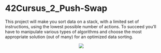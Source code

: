 # 42Cursus_2_Push-Swap
This project will make you sort data on a stack, with a limited set of instructions, using the lowest possible number of actions. To succeed you’ll have to manipulate various types of algorithms and choose the most appropriate solution (out of many) for an optimized data sorting.

<p align="center">
      	<img src="https://img.shields.io/badge/score-90%2F100-brightgreen?style=for-the-badge" />
